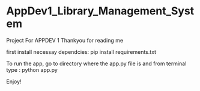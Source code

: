# AppDev1_Library_Management_System
Project For APPDEV 1
Thankyou for reading me

first install necessay dependcies: pip install requirements.txt 

To run the app, go to directory where the app.py file is and from terminal type : python app.py

Enjoy!
